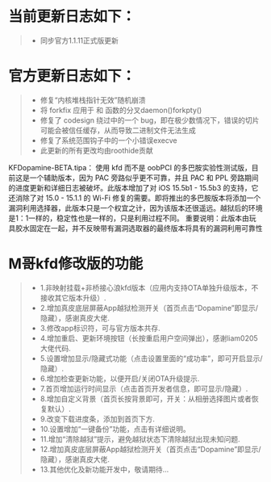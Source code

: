 # 当前更新日志如下：

> - 同步官方1.1.11正式版更新

# 官方更新日志如下：
> - 修复“内核堆栈指针无效”随机崩溃
> - 将 forkfix 应用于 和 函数的分叉daemon()forkpty()
> - 修复了 codesign 绕过中的一个 bug，即在极少数情况下，错误的切片可能会被信任缓存，从而导致二进制文件无法生成
> - 修复了系统范围钩子中的一个小错误execve
> - 此更新的所有更改均由roothide贡献

KFDopamine-BETA.tipa：
使用 kfd 而不是 oobPCI 的多巴胺实验性测试版，目前这是一个辅助版本，因为 PAC 旁路似乎更不可靠，并且 PAC 和 PPL 旁路期间的进度更新和详细日志被破坏。此版本增加了对 iOS 15.5b1 - 15.5b3 的支持，它还消除了对 15.0 - 15.1.1 的 Wi-Fi 修复的需要。即将推出的多巴胺版本将添加一个漏洞利用选择器，此版本只是一个权宜之计，因为该版本还很遥远。越狱后的环境是1：1一样的，稳定性也是一样的，只是利用过程不同。
重要说明：此版本由玩具胶水固定在一起，并不反映带有漏洞选取器的最终版本将具有的漏洞利用可靠性

# M哥kfd修改版的功能

> - 1.非映射挂载+非桥接心浪kfd版本（应用内支持OTA单独升级版本，不接收其它版本升级）.
> - 2.增加真皮底层屏蔽App越狱检测开关（首页点击“Dopamine”即显示/隐藏），感谢真皮大佬.
> - 3.修改app标识符，可与官方版本共存.
> - 4.增加重启、更新环境按钮（长按重启用户空间弹出），感谢liam0205大佬代码.
> - 5.设置增加显示/隐藏式功能（点击设置里面的“成功率”，即可开启显示/隐藏）.
> - 6.增加检查更新功能，以便开启/关闭OTA升级提示.
> - 7.首页增加运行时间显示（点击首页开发者信息，即可显示/隐藏）.
> - 8.增加自定义背景（首页长按背景即可，开关：从相册选择图片或者恢复默认）.
> - 9.改变下载进度条，添加到首页下方.
> - 10.设置增加“一键备份”功能，点击有详细说明。
> - 11.增加“清除越狱”提示，避免越狱状态下清除越狱出现未知问题.
> - 12.增加真皮底层屏蔽App越狱检测开关（首页点击“Dopamine”即显示/隐藏），感谢真皮大佬.
> - 13.其他优化及新功能开发中，敬请期待...
